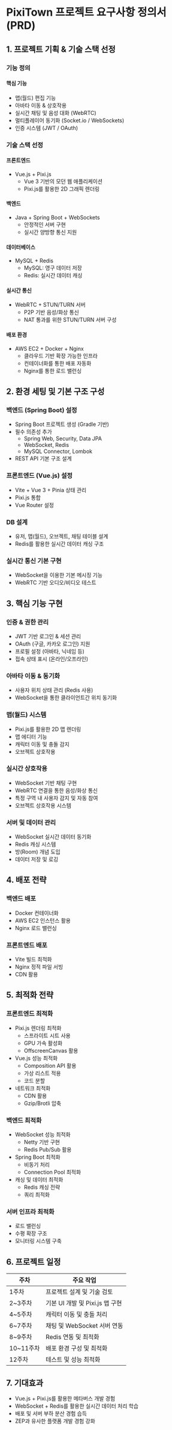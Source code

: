 # PixiTown 프로젝트 요구사항 정의서 (PRD)

## 1. 프로젝트 기획 & 기술 스택 선정

### 기능 정의

#### 핵심 기능
- 맵(월드) 편집 기능
- 아바타 이동 & 상호작용
- 실시간 채팅 및 음성 대화 (WebRTC)
- 멀티플레이어 동기화 (Socket.io / WebSockets)
- 인증 시스템 (JWT / OAuth)

### 기술 스택 선정

#### 프론트엔드
- Vue.js + Pixi.js
  - Vue 3 기반의 모던 웹 애플리케이션
  - Pixi.js를 활용한 2D 그래픽 렌더링

#### 백엔드
- Java + Spring Boot + WebSockets
  - 안정적인 서버 구현
  - 실시간 양방향 통신 지원

#### 데이터베이스
- MySQL + Redis
  - MySQL: 영구 데이터 저장
  - Redis: 실시간 데이터 캐싱

#### 실시간 통신
- WebRTC + STUN/TURN 서버
  - P2P 기반 음성/화상 통신
  - NAT 통과를 위한 STUN/TURN 서버 구성

#### 배포 환경
- AWS EC2 + Docker + Nginx
  - 클라우드 기반 확장 가능한 인프라
  - 컨테이너화를 통한 배포 자동화
  - Nginx를 통한 로드 밸런싱

## 2. 환경 세팅 및 기본 구조 구성

### 백엔드 (Spring Boot) 설정
- Spring Boot 프로젝트 생성 (Gradle 기반)
- 필수 의존성 추가
  - Spring Web, Security, Data JPA
  - WebSocket, Redis
  - MySQL Connector, Lombok
- REST API 기본 구조 설계

### 프론트엔드 (Vue.js) 설정
- Vite + Vue 3 + Pinia 상태 관리
- Pixi.js 통합
- Vue Router 설정

### DB 설계
- 유저, 맵(월드), 오브젝트, 채팅 테이블 설계
- Redis를 활용한 실시간 데이터 캐싱 구조

### 실시간 통신 기본 구현
- WebSocket을 이용한 기본 메시징 기능
- WebRTC 기반 오디오/비디오 테스트

## 3. 핵심 기능 구현

### 인증 & 권한 관리
- JWT 기반 로그인 & 세션 관리
- OAuth (구글, 카카오 로그인) 지원
- 프로필 설정 (아바타, 닉네임 등)
- 접속 상태 표시 (온라인/오프라인)

### 아바타 이동 & 동기화
- 사용자 위치 상태 관리 (Redis 사용)
- WebSocket을 통한 클라이언트간 위치 동기화

### 맵(월드) 시스템
- Pixi.js를 활용한 2D 맵 렌더링
- 맵 에디터 기능
- 캐릭터 이동 및 충돌 감지
- 오브젝트 상호작용

### 실시간 상호작용
- WebSocket 기반 채팅 구현
- WebRTC 연결을 통한 음성/화상 통신
- 특정 구역 내 사용자 감지 및 자동 참여
- 오브젝트 상호작용 시스템

### 서버 및 데이터 관리
- WebSocket 실시간 데이터 동기화
- Redis 캐싱 시스템
- 방(Room) 개념 도입
- 데이터 저장 및 로깅

## 4. 배포 전략

### 백엔드 배포
- Docker 컨테이너화
- AWS EC2 인스턴스 활용
- Nginx 로드 밸런싱

### 프론트엔드 배포
- Vite 빌드 최적화
- Nginx 정적 파일 서빙
- CDN 활용

## 5. 최적화 전략

### 프론트엔드 최적화
- Pixi.js 렌더링 최적화
  - 스프라이트 시트 사용
  - GPU 가속 활성화
  - OffscreenCanvas 활용
- Vue.js 성능 최적화
  - Composition API 활용
  - 가상 리스트 적용
  - 코드 분할
- 네트워크 최적화
  - CDN 활용
  - Gzip/Brotli 압축

### 백엔드 최적화
- WebSocket 성능 최적화
  - Netty 기반 구현
  - Redis Pub/Sub 활용
- Spring Boot 최적화
  - 비동기 처리
  - Connection Pool 최적화
- 캐싱 및 데이터 최적화
  - Redis 캐싱 전략
  - 쿼리 최적화

### 서버 인프라 최적화
- 로드 밸런싱
- 수평 확장 구조
- 모니터링 시스템 구축

## 6. 프로젝트 일정

| 주차 | 주요 작업 |
|------|-----------|
| 1주차 | 프로젝트 설계 및 기술 검토 |
| 2~3주차 | 기본 UI 개발 및 Pixi.js 맵 구현 |
| 4~5주차 | 캐릭터 이동 및 충돌 처리 |
| 6~7주차 | 채팅 및 WebSocket 서버 연동 |
| 8~9주차 | Redis 연동 및 최적화 |
| 10~11주차 | 배포 환경 구성 및 최적화 |
| 12주차 | 테스트 및 성능 최적화 |

## 7. 기대효과

- Vue.js + Pixi.js를 활용한 메타버스 개발 경험
- WebSocket + Redis를 활용한 실시간 데이터 처리 학습
- 배포 및 서버 부하 분산 경험 습득
- ZEP과 유사한 플랫폼 개발 경험 강화 